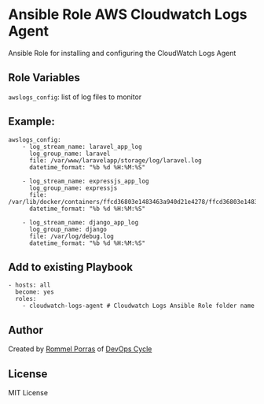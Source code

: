 # Ansible Role AWS Cloudwatch Logs Agent

Ansible Role for installing and configuring the CloudWatch Logs Agent

## Role Variables

`awslogs_config`: list of log files to monitor

## Example:
``` Ansible Playbook
awslogs_config:
    - log_stream_name: laravel_app_log
      log_group_name: laravel
      file: /var/www/laravelapp/storage/log/laravel.log
      datetime_format: "%b %d %H:%M:%S"

    - log_stream_name: expressjs_app_log
      log_group_name: expressjs
      file: /var/lib/docker/containers/ffcd36803e1483463a940d21e4278/ffcd36803e1483463a940d21e4278.log
      datetime_format: "%b %d %H:%M:%S"

    - log_stream_name: django_app_log
      log_group_name: django
      file: /var/log/debug.log
      datetime_format: "%b %d %H:%M:%S"
```

## Add to existing Playbook

```Ansible Playbook
- hosts: all
  become: yes
  roles:
    - cloudwatch-logs-agent # Cloudwatch Logs Ansible Role folder name
```

## Author

Created by [Rommel Porras](https://www.rommelporras.com) of [DevOps Cycle](https://www.devopscycle.com/) 

## License

MIT License
